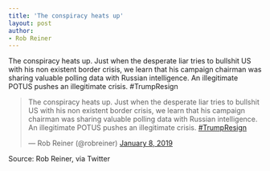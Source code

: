 ```yaml
---
title: 'The conspiracy heats up'
layout: post
author:
- Rob Reiner
---
```


The conspiracy heats up. Just when the desperate liar tries to bullshit US with his non existent border crisis, we learn that his campaign chairman was sharing valuable polling data with Russian intelligence. An illegitimate POTUS pushes an illegitimate crisis. #TrumpResign

<blockquote class="twitter-tweet"><p lang="en" dir="ltr">The conspiracy heats up. Just when the desperate liar tries to bullshit US with his non existent border crisis, we learn that his campaign chairman was sharing valuable polling data with Russian intelligence. An illegitimate POTUS pushes an illegitimate crisis. <a href="https://twitter.com/hashtag/TrumpResign?src=hash&amp;ref_src=twsrc%5Etfw">#TrumpResign</a></p>&mdash; Rob Reiner (@robreiner) <a href="https://twitter.com/robreiner/status/1082774465119903744?ref_src=twsrc%5Etfw">January 8, 2019</a></blockquote> <script async src="https://platform.twitter.com/widgets.js" charset="utf-8"></script>

Source: Rob Reiner, via Twitter
